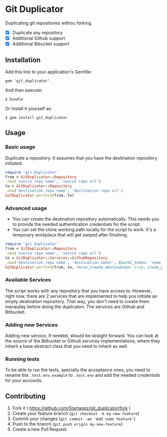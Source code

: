 # Git Duplicator

Duplicating git repositories withou forking.

- [x] Duplicate any repository
- [x] Additional Github support
- [x] Additional Bibucket support

## Installation

Add this line to your application's Gemfile:

    gem 'git_duplicator'

And then execute:

    $ bundle

Or install it yourself as:

    $ gem install git_duplicator

## Usage

### Basic usage

Duplicate a repository. It assumes that you have the destination repository initiated. 

```ruby
require 'git_duplicator'
from = GitDuplicator::Repository
.new('source repo name', 'source repo url')
to = GitDuplicator::Repository
.new('destination repo name', 'destination repo url')
GitDuplicator.perform(from, to)

```
### Advanced usage
- You can create the destination repository automatically. This needs you to provide the needed authentication credentials for the script.
- You can set the clone working path locally for the script to work. It's a temporary workplace that will get swiped after finishing.

```ruby
require 'git_duplicator'
from = GitDuplicator::Repository
.new('source repo name', 'source repo url')
to = GitDuplicator::Services::GithubRepository
.new('destination repo name', 'destination owner', {auth2_token: 'some token'})
GitDuplicator.perform(from, to, force_create_destination: true, clone_path: 'path/to/tmp')
```

### Available Services

The script works with any repository that you have access to. However, right now, there are 2 services that are implemented to help you initiate an empty destination repository. That way, you don't need to create them manaullay before doing the duplicaton. The services are Github and Bitbucket.

### Adding new Services

Adding new service, if needed, should be straight forward. You can look at the source of the Bitbucket or Github services implementations, where they inherit a base abstract class that you need to inherit as well.

### Running tests

To be able to run the tests, specially the acceptance ones, you need to rename the `.test.env.example` to `.test.env` and add the needed credentials for your accounts.


## Contributing

1. Fork it ( https://github.com/Startappz/git_duplicator/fork )
2. Create your feature branch (`git checkout -b my-new-feature`)
3. Commit your changes (`git commit -am 'Add some feature'`)
4. Push to the branch (`git push origin my-new-feature`)
5. Create a new Pull Request
